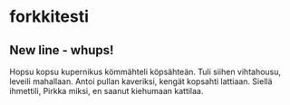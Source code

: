 # forkkitesti
## New line - whups!
Hopsu kopsu kupernikus kömmähteli köpsähteän.
Tuli siihen vihtahousu, 
leveili mahallaan.
Antoi pullan kaveriksi,
kengät kopsahti lattiaan.
Siellä ihmettili, Pirkka miksi,
en saanut kiehumaan kattilaa.
